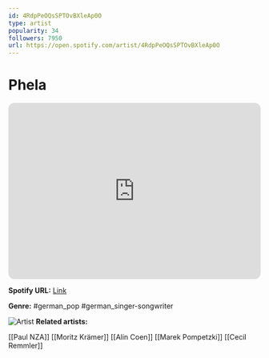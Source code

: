 ```yaml
---
id: 4RdpPeOQsSPTOvBXleAp0O
type: artist
popularity: 34
followers: 7950
url: https://open.spotify.com/artist/4RdpPeOQsSPTOvBXleAp0O
---
```

# Phela

<iframe style="border-radius:12px" src="https://open.spotify.com/embed/artist/4RdpPeOQsSPTOvBXleAp0O" width="100%" height="352" frameBorder="0" allowfullscreen="" allow="autoplay; clipboard-write; encrypted-media; fullscreen; picture-in-picture" loading="lazy"></iframe>

**Spotify URL:** [Link](https://open.spotify.com/artist/4RdpPeOQsSPTOvBXleAp0O)

**Genre:**  #german_pop #german_singer-songwriter

![Artist](https://i.scdn.co/image/ab6761610000e5eb6f9ee3099333d14b8b45005f)
**Related artists:**

[[Paul NZA]]
[[Moritz Krämer]]
[[Alin Coen]]
[[Marek Pompetzki]]
[[Cecil Remmler]]
